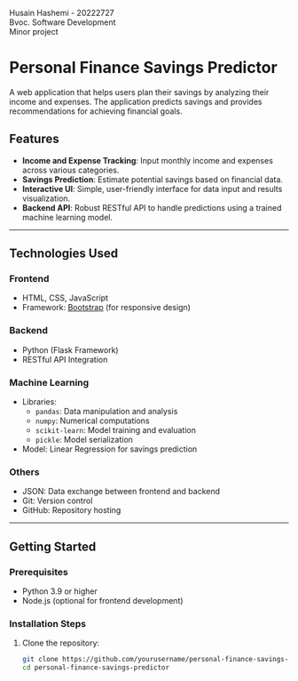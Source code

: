 Husain Hashemi - 20222727      
Bvoc. Software Development  
Minor project  



# Personal Finance Savings Predictor

A web application that helps users plan their savings by analyzing their income and expenses. The application predicts savings and provides recommendations for achieving financial goals.

## Features

- **Income and Expense Tracking**: Input monthly income and expenses across various categories.
- **Savings Prediction**: Estimate potential savings based on financial data.
- **Interactive UI**: Simple, user-friendly interface for data input and results visualization.
- **Backend API**: Robust RESTful API to handle predictions using a trained machine learning model.

---

## Technologies Used

### **Frontend**
- HTML, CSS, JavaScript
- Framework: [Bootstrap](https://getbootstrap.com) (for responsive design)

### **Backend**
- Python (Flask Framework)
- RESTful API Integration

### **Machine Learning**
- Libraries:
  - `pandas`: Data manipulation and analysis
  - `numpy`: Numerical computations
  - `scikit-learn`: Model training and evaluation
  - `pickle`: Model serialization
- Model: Linear Regression for savings prediction

### **Others**
- JSON: Data exchange between frontend and backend
- Git: Version control
- GitHub: Repository hosting

---

## Getting Started

### **Prerequisites**
- Python 3.9 or higher
- Node.js (optional for frontend development)

### **Installation Steps**
1. Clone the repository:
   ```bash
   git clone https://github.com/yourusername/personal-finance-savings-predictor.git
   cd personal-finance-savings-predictor
